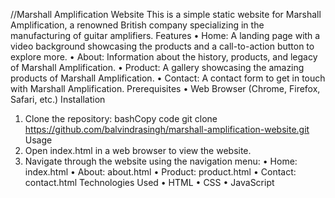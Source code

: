 //Marshall Amplification Website
This is a simple static website for Marshall Amplification, a renowned British company specializing in the manufacturing of guitar amplifiers.
Features
•	Home: A landing page with a video background showcasing the products and a call-to-action button to explore more.
•	About: Information about the history, products, and legacy of Marshall Amplification.
•	Product: A gallery showcasing the amazing products of Marshall Amplification.
•	Contact: A contact form to get in touch with Marshall Amplification.
Prerequisites
•	Web Browser (Chrome, Firefox, Safari, etc.)
Installation
1.	Clone the repository:
bashCopy code
git clone https://github.com/balvindrasingh/marshall-amplification-website.git 
Usage
1.	Open index.html in a web browser to view the website.
2.	Navigate through the website using the navigation menu:
•	Home: index.html
•	About: about.html
•	Product: product.html
•	Contact: contact.html
Technologies Used
•	HTML
•	CSS
•	JavaScript

